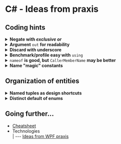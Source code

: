 # C# - Ideas from praxis

## Coding hints

<details>
<summary><b>Negate with <i>exclusive or</i></b></summary>
  
```diff csharp
-      isLoading = !isLoading
+      isLoading ^= true; // explicit
```

```diff csharp
// invert a longish chained property in legacy API:
-    Controller_A.CPU2.Circuits.TriggerY1.Input.S_plus = !Controller_A.CPU2.Circuits.TriggerV1.Input.S_plus;
// i'd inserted a typo on purpose, which you could have missed and which can still designate a valid name
+    Controller_A.CPU2.Circuits.TriggerY1.Input.S_plus ^= true; // terser and "typo"-safe 
```

</details>

<details>
<summary><b>Argument</b> <code>out</code> <b>for readability</b></summary>

```csharp
if (!PauseOver(out var remaining))
   _worker.Sleep(remaining);
```

</details>

<details>
<summary><b>Discard with underscore</b></summary>

```csharp
// null guard with *null-coalescing* 
_ = myOrder?? throw new ArgumentNullException(nameof(myOrder)); 
// well, it's for example, next line is more readable
ArgumentNullException.ThrowIfNull(myOrder);
```

```csharp
 // remove visual noise of nominal arguments
  void OnMouseMove(object _, EventArgs __) { MyApp.Unfreeze(); };
// excplicitly tells that signature parameters aren't used
```

 ```csharp
 // to point that return value isn't required or a method/constructor is called for side-effect only
 _ = myShoppingCart.Pay(); // habitually i don't care for receipt returned 
 _ = new ResourceBlocker(filename); // stub objects (e.g. to invoke and prove constructor logic only) 
```

+ Not a discard but pleasing

```csharp
const int milesToMars_CloseApproach = 38_600_000;
var rfidTagFilter = 0b_0111_1100_0100_0011;
```

</details>

<details>
<summary><b>Benchmark/profile easy with</b> <code>using</code></summary>

```csharp
using (var benchmark = new Benchmark()) {
    // benchmarked flow here
}

class Benchmark : IDisposable
{
   string _caller;

   public Benchmark([CallerMemberName] string caller = "<undefined>") {
      _caller = caller;
      // start logging/profiling
   }    

   public void Dispose() {
      // stop logging/profiling
   }
}
```
</details>

<details>
<summary><code>nameof</code>&nbsp;<b>is good, but</b> <code>CallerMemberName</code>&nbsp;<b>may be better</b></summary>  
The snippet above (benchmark `using`) must have decently clarified this. It's tempting to copy `nameof()` from another call and forget to alter.

</details>

<details>
<summary><b>Name "magic" constants</b></summary>
  
Making a "magic value" to constants or predefined values doesn't resolve the problem without a good name.   
  
```diff csharp
-     legacySystem.ModuleD1.Abracadabra = true; // specifies that text input is treated case-sensitive
+     const bool InputIsCaseSensitive = true;
+     legacySystem.ModuleD1.Abracadabra = InputIsCaseSensitive;
```
```diff csharp
-     const int popupDuration = 3200;
-     Info(shortMessage).Popup(popupDuration); 
+     Info(shortMessage).Popup(Ux.MinToNoticePrompt.Milliseconds);
```
</details>

## Organization of entities
<details>
<summary><b>Named tuples as design shortcuts</b></summary>

Piles of interfaces, classes and structs for every single trifle may obscure contours of OOD. Then _named tuples_ are a sound compromise, when limited to sparse occasions.

```csharp
...
(int width, int depth, int height, DateTime availableFrom) FindMinPackageBox(Product[] products);
...
if (storehouse.FindMinPackage(goods).availableFrom < DateTime.Today.AddDays(3)) {
    goods.PremiumSupply = true;
... 
```

This shortcut can further cut initialization and streamline assignments:

```csharp
// given a chess game log ...
 chessGame.Move = "c5";
// you'd love to annotate moves 
chessGame.Move = ("c5", "Sicilian Defence");
// that is backed with
(string notation, string comment) Move { get; set; }
```

Unrestricted tuples, named or not, will be great helpers for prototyping code contracts, until they will solidify to interfaces and definitions.
</details>

<details>
<summary><b>Distinct default of enums</b></summary>

  
Reserve, when appropriate, _none_, _undefined_ or _unknown_ as zero-value to prevent unexpected default assignment and consequent bugs.
```csharp
enum FundamentalStatesOfMatter
{
    Unknown, // implicitly = 0,
    Solid, // won't be assigned by default e.g. to a motor coolant
    Liquid,
    Gas,
    Plasma
}
```

</details>

## Going further...
+ [Cheatsheet](cs-cheatsheet.md)
+ Technologies\
| --- [Ideas from WPF praxis](../wpf/readme+/wpf-hints.md)
